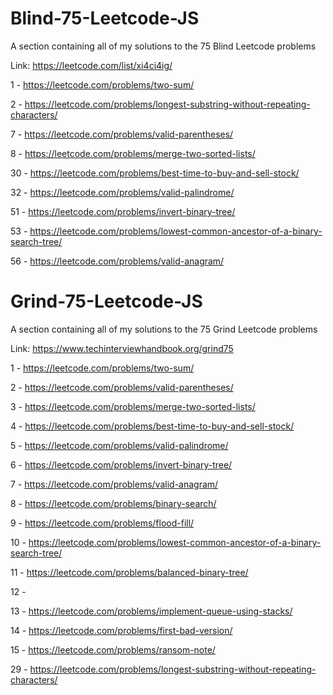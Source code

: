 # Blind-75-Leetcode-JS
A section containing all of my solutions to the 75 Blind Leetcode problems

Link: https://leetcode.com/list/xi4ci4ig/


1 - https://leetcode.com/problems/two-sum/

2 - https://leetcode.com/problems/longest-substring-without-repeating-characters/

7 - https://leetcode.com/problems/valid-parentheses/

8 - https://leetcode.com/problems/merge-two-sorted-lists/

30 - https://leetcode.com/problems/best-time-to-buy-and-sell-stock/

32 - https://leetcode.com/problems/valid-palindrome/

51 - https://leetcode.com/problems/invert-binary-tree/

53 - https://leetcode.com/problems/lowest-common-ancestor-of-a-binary-search-tree/

56 - https://leetcode.com/problems/valid-anagram/


# Grind-75-Leetcode-JS
A section containing all of my solutions to the 75 Grind Leetcode problems

Link: https://www.techinterviewhandbook.org/grind75


1 - https://leetcode.com/problems/two-sum/

2 - https://leetcode.com/problems/valid-parentheses/

3 - https://leetcode.com/problems/merge-two-sorted-lists/

4 - https://leetcode.com/problems/best-time-to-buy-and-sell-stock/

5 - https://leetcode.com/problems/valid-palindrome/

6 - https://leetcode.com/problems/invert-binary-tree/

7 - https://leetcode.com/problems/valid-anagram/

8 - https://leetcode.com/problems/binary-search/

9 - https://leetcode.com/problems/flood-fill/

10 - https://leetcode.com/problems/lowest-common-ancestor-of-a-binary-search-tree/

11 - https://leetcode.com/problems/balanced-binary-tree/

12 - 

13 - https://leetcode.com/problems/implement-queue-using-stacks/

14 - https://leetcode.com/problems/first-bad-version/

15 - https://leetcode.com/problems/ransom-note/

29 - https://leetcode.com/problems/longest-substring-without-repeating-characters/
